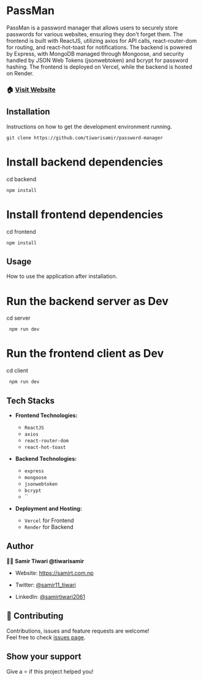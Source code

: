 # PassMan

PassMan is a password manager that allows users to securely store passwords for various websites, ensuring they don't forget them. The frontend is built with ReactJS, utilizing axios for API calls, react-router-dom for routing, and react-hot-toast for notifications. The backend is powered by Express, with MongoDB managed through Mongoose, and security handled by JSON Web Tokens (jsonwebtoken) and bcrypt for password hashing. The frontend is deployed on Vercel, while the backend is hosted on Render.

### 🏠 [Visit Website](https://password-manager-lake.vercel.app)

## Installation

Instructions on how to get the development environment running.

```
git clone https://github.com/tiwarisamir/password-manager
```

# Install backend dependencies

cd backend

```
npm install
```

# Install frontend dependencies

cd frontend

```
npm install
```

## Usage

How to use the application after installation.

# Run the backend server as Dev

cd server

```
 npm run dev
```

# Run the frontend client as Dev

cd client

```
 npm run dev
```

## Tech Stacks

- **Frontend Technologies:**

  - `ReactJS`
  - `axios`
  - `react-router-dom`
  - `react-hot-toast`

- **Backend Technologies:**

  - `express`
  - `mongoose`
  - `jsonwebtoken`
  - `bcrypt`
  - ``

- **Deployment and Hosting:**

  - `Vercel` for Frontend
  - `Render` for Backend

## Author

🙎‍♂️ **Samir Tiwari @tiwarisamir**

- Website: https://samirt.com.np
- Twitter: [@samir11_tiwari](https://twitter.com/samir11_tiwari)

- LinkedIn: [@samirtiwari2061](https://linkedin.com/in/samirtiwari2061)

## 🤝 Contributing

Contributions, issues and feature requests are welcome! <br />Feel free to check [issues page](https://github.com/tiwarisamir/password-manager/issues).

## Show your support

Give a ⭐️ if this project helped you!
